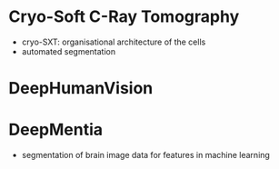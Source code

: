 # Cryo-Soft C-Ray Tomography
- cryo-SXT: organisational architecture of the cells
- automated segmentation

# DeepHumanVision


# DeepMentia
- segmentation of brain image data for features in machine learning
